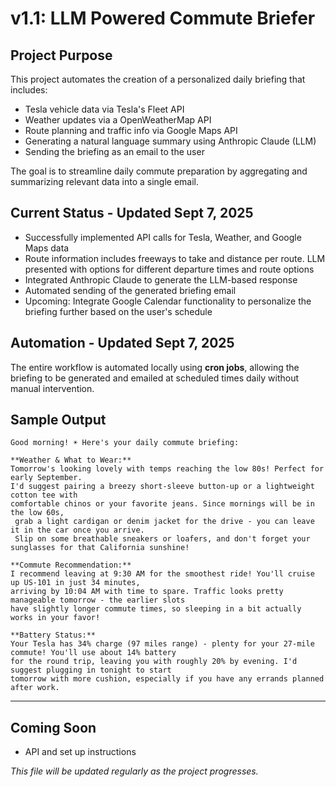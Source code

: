 # v1.1: LLM Powered Commute Briefer

## Project Purpose
This project automates the creation of a personalized daily briefing that includes:
- Tesla vehicle data via Tesla's Fleet API
- Weather updates via a OpenWeatherMap API
- Route planning and traffic info via Google Maps API
- Generating a natural language summary using Anthropic Claude (LLM)
- Sending the briefing as an email to the user

The goal is to streamline daily commute preparation by aggregating and summarizing relevant data into a single email.

## Current Status - Updated Sept 7, 2025
- Successfully implemented API calls for Tesla, Weather, and Google Maps data
- Route information includes freeways to take and distance per route. LLM presented with options for different departure times and route options
- Integrated Anthropic Claude to generate the LLM-based response
- Automated sending of the generated briefing email
- Upcoming: Integrate Google Calendar functionality to personalize the briefing further based on the user's schedule

## Automation - Updated Sept 7, 2025
The entire workflow is automated locally using **cron jobs**, allowing the briefing to be generated and emailed at scheduled times daily without manual intervention.

## Sample Output
```
Good morning! ☀️ Here's your daily commute briefing:

**Weather & What to Wear:**
Tomorrow's looking lovely with temps reaching the low 80s! Perfect for early September. 
I'd suggest pairing a breezy short-sleeve button-up or a lightweight cotton tee with 
comfortable chinos or your favorite jeans. Since mornings will be in the low 60s,
 grab a light cardigan or denim jacket for the drive - you can leave it in the car once you arrive. 
 Slip on some breathable sneakers or loafers, and don't forget your sunglasses for that California sunshine!

**Commute Recommendation:**
I recommend leaving at 9:30 AM for the smoothest ride! You'll cruise up US-101 in just 34 minutes, 
arriving by 10:04 AM with time to spare. Traffic looks pretty manageable tomorrow - the earlier slots 
have slightly longer commute times, so sleeping in a bit actually works in your favor!

**Battery Status:**
Your Tesla has 34% charge (97 miles range) - plenty for your 27-mile commute! You'll use about 14% battery 
for the round trip, leaving you with roughly 20% by evening. I'd suggest plugging in tonight to start
tomorrow with more cushion, especially if you have any errands planned after work.
```
---

## Coming Soon
- API and set up instructions

*This file will be updated regularly as the project progresses.*

